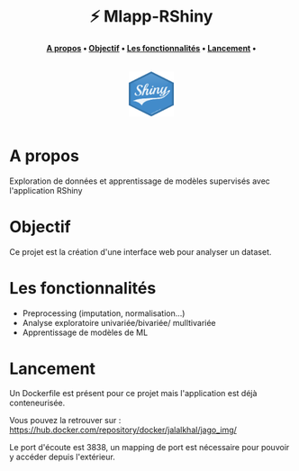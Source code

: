 <h1 align="center">⚡️ Mlapp-RShiny</h1>

<h4 align="center">
    <p>
        <a href="#A-propos">A propos</a> •
        <a href="#Objectif">Objectif</a> •
        <a href="#Les-fonctionnalités">Les fonctionnalités</a> •
        <a href="#Lancement">Lancement</a> •
    <p>
</h4>

<h3 align="center">
    <a href="https://www.iledefrance.fr/"><img style="float: middle; padding: 10px 10px 10px 10px;" width="80" height="80" src="assets/shiny-hex.png" /></a>
</h3>

# A propos
Exploration de données et apprentissage de modèles supervisés avec l'application RShiny

# Objectif
 Ce projet est la création d'une interface web pour analyser un dataset.

# Les fonctionnalités
- Preprocessing (imputation, normalisation...)
- Analyse exploratoire univariée/bivariée/ mulltivariée
- Apprentissage de modèles de ML

# Lancement
Un Dockerfile est présent pour ce projet mais l'application est déjà conteneurisée.

Vous pouvez la retrouver sur : https://hub.docker.com/repository/docker/jalalkhal/jago_img/

Le port d'écoute est 3838, un mapping de port est nécessaire pour pouvoir y accéder depuis l'extérieur.